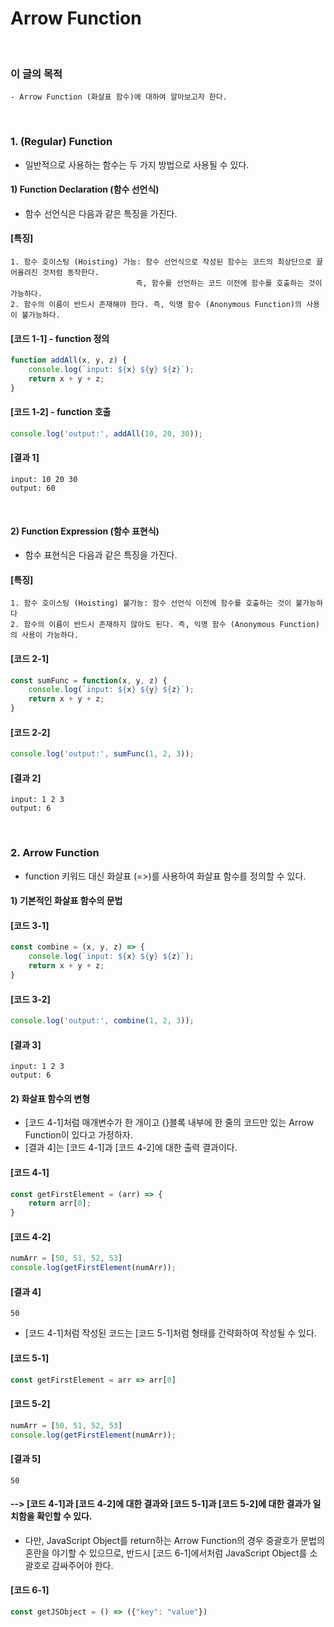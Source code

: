 # Arrow Function
<br/>

### 이 글의 목적
    - Arrow Function (화살표 함수)에 대하여 알아보고자 한다.
<br/>

### 1. (Regular) Function
- 일반적으로 사용하는 함수는 두 가지 방법으로 사용될 수 있다.
#### 1) Function Declaration (함수 선언식)
- 함수 선언식은 다음과 같은 특징을 가진다.
#### [특징]
```plaintext
1. 함수 호이스팅 (Hoisting) 가능: 함수 선언식으로 작성된 함수는 코드의 최상단으로 끌어올려진 것처럼 동작한다.
                            즉, 함수를 선언하는 코드 이전에 함수를 호출하는 것이 가능하다.
2. 함수의 이름이 반드시 존재해야 한다. 즉, 익명 함수 (Anonymous Function)의 사용이 불가능하다.
```
#### [코드 1-1] - function 정의
```javascript
function addAll(x, y, z) {
    console.log(`input: ${x} ${y} ${z}`);
    return x + y + z;
}
```
#### [코드 1-2] - function 호출
```javascript
console.log('output:', addAll(10, 20, 30));
```
#### [결과 1]
```plaintext
input: 10 20 30
output: 60
```
<br/>

#### 2) Function Expression (함수 표현식)
- 함수 표현식은 다음과 같은 특징을 가진다.
#### [특징]
```plaintext
1. 함수 호이스팅 (Hoisting) 불가능: 함수 선언식 이전에 함수를 호출하는 것이 불가능하다
2. 함수의 이름이 반드시 존재하지 않아도 된다. 즉, 익명 함수 (Anonymous Function)의 사용이 가능하다.
```
#### [코드 2-1]
```javascript
const sumFunc = function(x, y, z) {
    console.log(`input: ${x} ${y} ${z}`);
    return x + y + z;
}
```
#### [코드 2-2]
```javascript
console.log('output:', sumFunc(1, 2, 3));
```
#### [결과 2]
```plaintext
input: 1 2 3
output: 6
```
<br/>

### 2. Arrow Function
- function 키워드 대신 화살표 (=>)를 사용하여 화살표 함수를 정의할 수 있다.
#### 1) 기본적인 화살표 함수의 문법
#### [코드 3-1]
```javascript
const combine = (x, y, z) => {
    console.log(`input: ${x} ${y} ${z}`);
    return x + y + z;
}
```
#### [코드 3-2]
```javascript
console.log('output:', combine(1, 2, 3));
```
#### [결과 3]
```plaintext
input: 1 2 3
output: 6
```
#### 2) 화살표 함수의 변형
- [코드 4-1]처럼 매개변수가 한 개이고 {}블록 내부에 한 줄의 코드만 있는 Arrow Function이 있다고 가정하자.
- [결과 4]는 [코드 4-1]과 [코드 4-2]에 대한 출력 결과이다.
#### [코드 4-1]
```javascript
const getFirstElement = (arr) => {
    return arr[0];
}
```
#### [코드 4-2]
```javascript
numArr = [50, 51, 52, 53]
console.log(getFirstElement(numArr));
```
#### [결과 4]
```plaintext
50
```
- [코드 4-1]처럼 작성된 코드는 [코드 5-1]처럼 형태를 간략화하여 작성될 수 있다.
#### [코드 5-1]
```javascript
const getFirstElement = arr => arr[0]
```
#### [코드 5-2]
```javascript
numArr = [50, 51, 52, 53]
console.log(getFirstElement(numArr));
```
#### [결과 5]
```plaintext
50
```
#### --> [코드 4-1]과 [코드 4-2]에 대한 결과와 [코드 5-1]과 [코드 5-2]에 대한 결과가 일치함을 확인할 수 있다.
- 다만, JavaScript Object를 return하는 Arrow Function의 경우 중괄호가 문법의 혼란을 야기할 수 있으므로, 반드시 [코드 6-1]에서처럼 JavaScript Object를 소괄호로 감싸주어야 한다.
#### [코드 6-1]
```javascript
const getJSObject = () => ({"key": "value"})
```
